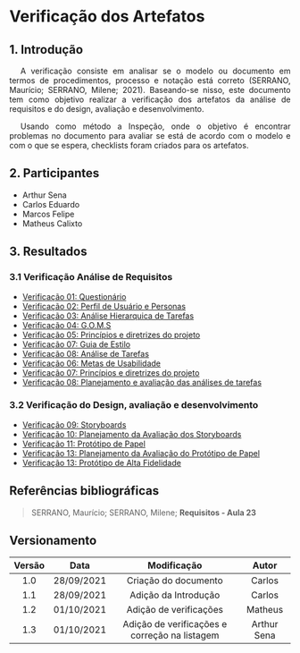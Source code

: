 # Verificação dos Artefatos

## 1. Introdução
<p style="text-indent: 20px; text-align: justify"> 
A verificação consiste em analisar se o modelo ou documento em termos de procedimentos, processo e notação está correto (SERRANO, Maurício; SERRANO, Milene; 2021). Baseando-se nisso, este documento tem como objetivo realizar a verificação dos artefatos da análise de requisitos e do design, avaliação e desenvolvimento.
</p>

<p style="text-indent: 20px; text-align: justify">
Usando como método a Inspeção, onde o objetivo é encontrar problemas no documento para avaliar se está de acordo com o modelo e com o que se espera, checklists foram criados para os artefatos.
</p>

## 2. Participantes

- Arthur Sena
- Carlos Eduardo
- Marcos Felipe
- Matheus Calixto

## 3. Resultados

### 3.1 Verificação Análise de Requisitos

<ul>
    <li>
        <a href="../verificacao/questionario" target="_blank">Verificação 01: Questionário</a>
    </li>
    <li>
        <a href="../verificacao/perfil_de_usuario_personas" target="_blank">Verificação 02: Perfil de Usuário e Personas</a>
    </li>
    <li>
        <a href="../verificacao/analiseHierarquicaDeTarefas" target="_blank">Verificação 03: Análise Hierarquica de Tarefas</a>
    </li>
    <li>
        <a href="../verificacao/goms" target="_blank">Verificação 04: G.O.M.S</a>
    </li>
    <li>
        <a href="../verificacao/principiosGeraisDoProjeto" target="_blank">Verificação 05: Princípios e diretrizes do projeto</a>
    </li>
    <li>
        <a href="../verificacao/guia_de_estilo" target="_blank">Verificação 07: Guia de Estilo</a>
    </li>
    <li>
        <a href="../verificacao/analiseHierarquicaDeTarefas" target="_blank">Verificação 08: Análise de Tarefas</a>
    </li>
     <li>
        <a href="../verificacao/metas_de_usabilidade" target="_blank">Verificação 06: Metas de Usabilidade</a>
    </li>
    <li>
        <a href="../verificacao/principiosGeraisDoProjeto" target="_blank">Verificação 07: Princípios e diretrizes do projeto</a>
    </li>
    <li>
        <a href="../verificacao/analise_tarefas.md" target="_blank">Verificação 08: Planejamento e avaliação das análises de tarefas</a>
    </li>
    
</ul>

### 3.2 Verificação do Design, avaliação e desenvolvimento

<ul>
    <li>
        <a href="../verificacao/storyboards" target="_blank">Verificação 09: Storyboards</a>
    </li>
    <li>
        <a href="../verificacao/planejamentoAvaliacaoDoStoryboard" target="_blank">Verificação 10: Planejamento da Avaliação dos Storyboards</a>
    </li>
    <li>
        <a href="../verificacao/prototipo_de_papel" target="_blank">Verificação 11: Protótipo de Papel</a>
    </li>
    <li>
        <a href="../verificacao/planejamento_da_avaliacao_do_prototipo_de_papel" target="_blank">Verificação 13: Planejamento da Avaliação do Protótipo de Papel</a>
    </li>
    <li>
        <a href="https://interacao-humano-computador.github.io/2021.1-Detran-DF//verificacao/prot_alta" target="_blank">Verificação 13: Protótipo de Alta Fidelidade</a>
    </li>
</ul>

## Referências bibliográficas
> SERRANO, Maurício; SERRANO, Milene; <b>Requisitos - Aula 23</b>


## Versionamento

| Versão | Data       | Modificação           | Autor  |
|:-:|:-:|:-:|:-:|
| 1.0    | 28/09/2021 | Criação do documento  | Carlos |
| 1.1    | 28/09/2021 | Adição da Introdução  | Carlos |
| 1.2    | 01/10/2021 | Adição de verificações | Matheus |
| 1.3    | 01/10/2021 | Adição de verificações e correção na listagem | Arthur Sena |

